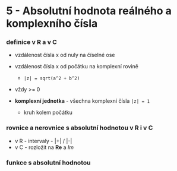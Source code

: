 
# 5 - Absolutní hodnota reálného a komplexního čísla


### definice v R a v C
- vzdálenost čísla x od nuly na číselné ose
- vzdálenost čísla x od počátku na komplexní rovině
	- `|z| = sqrt(a^2 + b^2)`
- vždy >= 0

- **komplexní jednotka** - všechna komplexní čísla `|z| = 1`
	- kruh kolem počátku

### rovnice a nerovnice s absolutní hodnotou v R i v C
- v R - intervaly - |+| / |-|
- v C - rozložit na __Re__ a _Im_

### funkce s absolutní hodnotou
